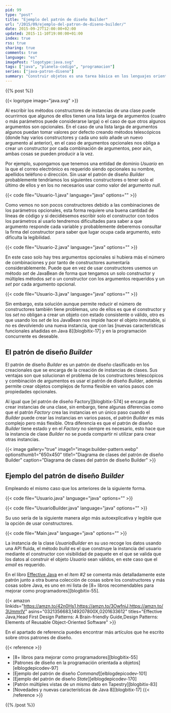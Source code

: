 ```yaml
---
pid: 99
type: "post"
title: "Ejemplo del patrón de diseño Builder"
url: "/2015/09/ejemplo-del-patron-de-diseno-builder/"
date: 2015-09-27T12:00:00+02:00
updated: 2015-11-10T19:00:00+01:00
index: true
rss: true
sharing: true
comments: true
language: "es"
imagePost: "logotype:java.svg"
tags: ["java", "planeta-codigo", "programacion"]
series: ["java-patron-diseno"]
summary: "Construir objetos es una tarea básica en los lenguajes orientados a objetos. En Java, las instancias de una clase se crean con la palabra clave reservada _new_ y un método especial llamado constructor. Al diseñar una clase debemos tener algunas cuestiones para evitar varios constructores _telescópicos_, evitar constructores que son combinación de varios argumentos opcionales y permitir obtener instancias de objetos con estado válido. Si se nos presentan estas situaciones podemos usar el patrón de diseño _Builder_ que consiste en básicamente en una clase especializada en construir instancias de otra clase que podemos hacer usable con una API fluida y alguna cosa más deseable que explico en el artículo."
---
```


{{% post %}}

{{< logotype image="java.svg" >}}

Al escribir los métodos constructores de instancias de una clase puede ocurrirnos que algunos de ellos tienen una lista larga de argumentos (cuatro o más parámetros puede considerarse larga) o el caso de que otros algunos argumentos son opcionales. En el caso de una lista larga de argumentos algunos puedan tomar valores por defecto creando métodos telescópicos (donde hay varios constructores y cada uno solo añade un nuevo argumento al anterior), en el caso de argumentos opcionales nos obliga a crear un constructor por cada combinación de argumentos, peor aún, ambas cosas se pueden producir a la vez.

Por ejemplo, supongamos que tenemos una entidad de dominio _Usuario_ en la que el correo electrónico es requerido siendo opcionales su nombre, apellidos teléfono o dirección. Sin usar el patrón de diseño _Builder_ probablemente tendríamos los siguientes constructores o tener solo el último de ellos y en los no necesarios usar como valor del argumento _null_.

{{< code file="Usuario-1.java" language="java" options="" >}}

Como vemos no son pocos constructores debido a las combinaciones de los parámetros opcionales, esta forma requiere una buena cantidad de líneas de código y si decidiésemos escribir solo el constructor con todos los parámetros al usarlo tendremos dificultades para saber a que argumento responde cada variable y probablemente deberemos consultar la firma del constructor para saber que lugar ocupa cada argumento, esto dificulta la legibilidad.

{{< code file="Usuario-2.java" language="java" options="" >}}

En este caso solo hay tres argumentos opcionales si hubiera más el número de combinaciones y por tanto de constructores aumentaría considerablemente. Puede que en vez de usar constructores usemos un método _set_ de JavaBean de forma que tengamos un solo constructor y múltiples métodos _set_ o un constructor con los argumentos requeridos y un _set_ por cada argumento opcional.

{{< code file="Usuario-3.java" language="java" options="" >}}

Sin embargo, esta solución aunque permite reducir el número de constructores también tiene problemas, uno de ellos es que el constructor y los _set_ no obligan a crear un objeto con estado consistente o válido, otro es que usando los _set_ de los JavaBean nos impide hacer el objeto inmutable, si no es devolviendo una nueva instancia, que con las [nuevas características funcionales añadidas en Java 8][blogbitix-17] y en la programación concurrente es deseable.

## El patrón de diseño _Builder_

El patrón de diseño _Builder_ es un patrón de diseño clasificado en los creacionales que se encarga de la creación de instancias de clases. Sus ventajas son que solucionan el problema de los  constructores telescópicos y combinación de argumentos es usar el patrón de diseño _Builder_, además permite crear objetos complejos de forma flexible en varios pasos con propiedades opcionales.

Al igual que [el patrón de diseño Factory][blogbitix-574] se encarga de crear instancias de una clase, sin embargo, tiene algunas diferencias como que el patrón _Factory_ crea las instancias en un único paso cuando el _Builder_ puede crear las instancias en varios pasos, el patrón _Builder_ es más complejo pero más flexible. Otra diferencia es que el patrón de diseño _Builder_ tiene estado y en el _Factory_ no siempre es necesario, esto hace que la instancia de clase _Builder_ no se pueda compartir ni utilizar para crear otras instancias.

{{< image
    gallery="true"
    image1="image:builder-pattern.webp" optionsthumb1="650x450" title1="Diagrama de clases del patrón de diseño Builder"
    caption="Diagrama de clases del patrón de diseño Builder" >}}

## Ejemplo del patrón de diseño _Builder_

Empleando el mismo caso que los anteriores de la siguiente forma.

{{< code file="Usuario.java" language="java" options="" >}}

{{< code file="UsuarioBuilder.java" language="java" options="" >}}

Su uso sería de la siguiente manera algo más autoexplicativa y legible que la opción de usar constructores.

{{< code file="Main.java" language="java" options="" >}}

La instancia de la clase _UsuarioBuilder_ en su uso recoge los datos usando una API fluida, el método _build_ es el que construye la instancia del usuario mediante el constructor con visibilidad de paquete en el que se valida que los datos al construir el objeto _Usuario_ sean válidos, en este caso que el _email_ es requerido.

En el libro [Effective Java](https://amzn.to/42n0Hs1) en el _Item #2_ se comenta más detalladamente este patrón junto a otra buena colección de cosas sobre los constructores y más cosas sobre Java, es uno en mi lista de [8+ libros recomendables para mejorar como programadores][blogbitix-55].

{{< amazon
    linkids="https://amzn.to/42n0Hs1,https://amzn.to/3OwfniJ,https://amzn.to/3UmmrlV"
    asins="0321356683,149207800X,0201633612"
    titles="Effective Java,Head First Design Patterns: A Brain-friendly Guide,Design Patterns: Elements of Reusable Object-Oriented Software" >}}

En el apartado de referencia puedes encontrar más artículos que he escrito sobre otros patrones de diseño.

{{< reference >}}
* [8+ libros para mejorar como programadores][blogbitix-55]
* [Patrones de diseño en la programación orientada a objetos][elblogdepicodev-97]
* [Ejemplo del patrón de diseño _Command_][elblogdepicodev-101]
* [Ejemplo del patrón de diseño _State_][elblogdepicodev-170]
* [Patrón múltiples vistas de un mismo dato en Tapestry][blogbitix-83]
* [Novedades y nuevas características de Java 8][blogbitix-17]
{{< /reference >}}

{{% /post %}}

